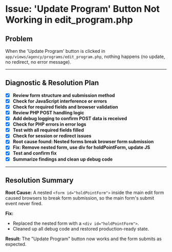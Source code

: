 # Issue: 'Update Program' Button Not Working in edit_program.php

## Problem

When the 'Update Program' button is clicked in `app/views/agency/programs/edit_program.php`, nothing happens (no update, no redirect, no error message).

---

## Diagnostic & Resolution Plan

- [x] **Review form structure and submission method**
- [x] **Check for JavaScript interference or errors**
- [x] **Check for required fields and browser validation**
- [x] **Review PHP POST handling logic**
- [x] **Add debug logging to confirm POST data is received**
- [x] **Check for PHP errors in error logs**
- [x] **Test with all required fields filled**
- [x] **Check for session or redirect issues**
- [x] **Root cause found: Nested forms break browser form submission**
- [x] **Fix: Remove nested form, use div for holdPointForm, update JS**
- [x] **Test and confirm fix**
- [x] **Summarize findings and clean up debug code**

---

## Resolution Summary

**Root Cause:**
A nested `<form id="holdPointForm">` inside the main edit form caused browsers to break form submission, so the main form's submit event never fired.

**Fix:**

- Replaced the nested form with a `<div id="holdPointForm">`.
- Cleaned up all debug code and restored production-ready state.

**Result:**
The "Update Program" button now works and the form submits as expected.
